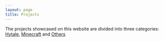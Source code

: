```yaml
---
layout: page
title: Projects
---
```

The projects showcased on this website are divided into three categories: [Hytale](hytale), [Minecraft](minecraft) and [Others](others)
